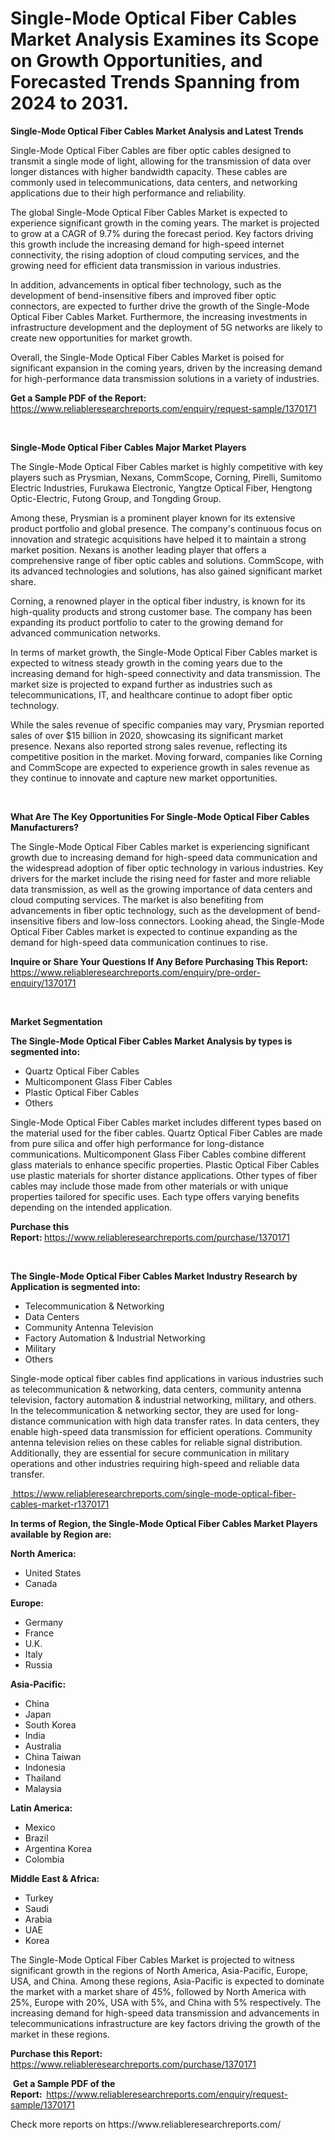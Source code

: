 <p><h1>Single-Mode Optical Fiber Cables Market Analysis Examines its Scope on Growth Opportunities, and Forecasted Trends Spanning from 2024 to 2031.</h1></p><p><strong>Single-Mode Optical Fiber Cables Market Analysis and Latest Trends</strong></p>
<p><p>Single-Mode Optical Fiber Cables are fiber optic cables designed to transmit a single mode of light, allowing for the transmission of data over longer distances with higher bandwidth capacity. These cables are commonly used in telecommunications, data centers, and networking applications due to their high performance and reliability.</p><p>The global Single-Mode Optical Fiber Cables Market is expected to experience significant growth in the coming years. The market is projected to grow at a CAGR of 9.7% during the forecast period. Key factors driving this growth include the increasing demand for high-speed internet connectivity, the rising adoption of cloud computing services, and the growing need for efficient data transmission in various industries.</p><p>In addition, advancements in optical fiber technology, such as the development of bend-insensitive fibers and improved fiber optic connectors, are expected to further drive the growth of the Single-Mode Optical Fiber Cables Market. Furthermore, the increasing investments in infrastructure development and the deployment of 5G networks are likely to create new opportunities for market growth.</p><p>Overall, the Single-Mode Optical Fiber Cables Market is poised for significant expansion in the coming years, driven by the increasing demand for high-performance data transmission solutions in a variety of industries.</p></p>
<p><strong>Get a Sample PDF of the Report:&nbsp;</strong> <a href="https://www.reliableresearchreports.com/enquiry/request-sample/1370171">https://www.reliableresearchreports.com/enquiry/request-sample/1370171</a></p>
<p>&nbsp;</p>
<p><strong>Single-Mode Optical Fiber Cables Major Market Players</strong></p>
<p><p>The Single-Mode Optical Fiber Cables market is highly competitive with key players such as Prysmian, Nexans, CommScope, Corning, Pirelli, Sumitomo Electric Industries, Furukawa Electronic, Yangtze Optical Fiber, Hengtong Optic-Electric, Futong Group, and Tongding Group. </p><p>Among these, Prysmian is a prominent player known for its extensive product portfolio and global presence. The company's continuous focus on innovation and strategic acquisitions have helped it to maintain a strong market position. Nexans is another leading player that offers a comprehensive range of fiber optic cables and solutions. CommScope, with its advanced technologies and solutions, has also gained significant market share.</p><p>Corning, a renowned player in the optical fiber industry, is known for its high-quality products and strong customer base. The company has been expanding its product portfolio to cater to the growing demand for advanced communication networks. </p><p>In terms of market growth, the Single-Mode Optical Fiber Cables market is expected to witness steady growth in the coming years due to the increasing demand for high-speed connectivity and data transmission. The market size is projected to expand further as industries such as telecommunications, IT, and healthcare continue to adopt fiber optic technology.</p><p>While the sales revenue of specific companies may vary, Prysmian reported sales of over $15 billion in 2020, showcasing its significant market presence. Nexans also reported strong sales revenue, reflecting its competitive position in the market. Moving forward, companies like Corning and CommScope are expected to experience growth in sales revenue as they continue to innovate and capture new market opportunities.</p></p>
<p>&nbsp;</p>
<p><strong>What Are The Key Opportunities For Single-Mode Optical Fiber Cables Manufacturers?</strong></p>
<p><p>The Single-Mode Optical Fiber Cables market is experiencing significant growth due to increasing demand for high-speed data communication and the widespread adoption of fiber optic technology in various industries. Key drivers for the market include the rising need for faster and more reliable data transmission, as well as the growing importance of data centers and cloud computing services. The market is also benefiting from advancements in fiber optic technology, such as the development of bend-insensitive fibers and low-loss connectors. Looking ahead, the Single-Mode Optical Fiber Cables market is expected to continue expanding as the demand for high-speed data communication continues to rise.</p></p>
<p><strong>Inquire or Share Your Questions If Any Before Purchasing This Report:</strong> <a href="https://www.reliableresearchreports.com/enquiry/pre-order-enquiry/1370171">https://www.reliableresearchreports.com/enquiry/pre-order-enquiry/1370171</a></p>
<p>&nbsp;</p>
<p><strong>Market Segmentation</strong></p>
<p><strong>The Single-Mode Optical Fiber Cables Market Analysis by types is segmented into:</strong></p>
<p><ul><li>Quartz Optical Fiber Cables</li><li>Multicomponent Glass Fiber Cables</li><li>Plastic Optical Fiber Cables</li><li>Others</li></ul></p>
<p><p>Single-Mode Optical Fiber Cables market includes different types based on the material used for the fiber cables. Quartz Optical Fiber Cables are made from pure silica and offer high performance for long-distance communications. Multicomponent Glass Fiber Cables combine different glass materials to enhance specific properties. Plastic Optical Fiber Cables use plastic materials for shorter distance applications. Other types of fiber cables may include those made from other materials or with unique properties tailored for specific uses. Each type offers varying benefits depending on the intended application.</p></p>
<p><strong>Purchase this Report:&nbsp;</strong><a href="https://www.reliableresearchreports.com/purchase/1370171">https://www.reliableresearchreports.com/purchase/1370171</a></p>
<p>&nbsp;</p>
<p><strong>The Single-Mode Optical Fiber Cables Market Industry Research by Application is segmented into:</strong></p>
<p><ul><li>Telecommunication & Networking</li><li>Data Centers</li><li>Community Antenna Television</li><li>Factory Automation & Industrial Networking</li><li>Military</li><li>Others</li></ul></p>
<p><p>Single-mode optical fiber cables find applications in various industries such as telecommunication & networking, data centers, community antenna television, factory automation & industrial networking, military, and others. In the telecommunication & networking sector, they are used for long-distance communication with high data transfer rates. In data centers, they enable high-speed data transmission for efficient operations. Community antenna television relies on these cables for reliable signal distribution. Additionally, they are essential for secure communication in military operations and other industries requiring high-speed and reliable data transfer.</p></p>
<p><a href="https://www.reliableresearchreports.com/single-mode-optical-fiber-cables-market-r1370171">&nbsp;https://www.reliableresearchreports.com/single-mode-optical-fiber-cables-market-r1370171</a></p>
<p><strong>In terms of Region, the Single-Mode Optical Fiber Cables Market Players available by Region are:</strong></p>
<p>
    <p> <strong> North America: </strong>
        <ul>
            <li>United States</li>
            <li>Canada</li>
        </ul>
        </p> 
    <p> <strong> Europe: </strong>
        <ul>
            <li>Germany</li>
            <li>France</li>
            <li>U.K.</li>
            <li>Italy</li>
            <li>Russia</li>
        </ul>
        </p> 
    <p> <strong> Asia-Pacific: </strong>
        <ul>
            <li>China</li>
            <li>Japan</li>
            <li>South Korea</li>
            <li>India</li>
            <li>Australia</li>
            <li>China Taiwan</li>
            <li>Indonesia</li>
            <li>Thailand</li>
            <li>Malaysia</li>
        </ul>
        </p> 
    <p> <strong> Latin America: </strong>
        <ul>
            <li>Mexico</li>
            <li>Brazil</li>
            <li>Argentina Korea</li>
            <li>Colombia</li>
        </ul>
        </p> 
    <p> <strong> Middle East & Africa: </strong>
        <ul>
            <li>Turkey</li>
            <li>Saudi</li>
            <li>Arabia</li>
            <li>UAE</li>
            <li>Korea</li>
        </ul>
    </p>
    </p>
<p><p>The Single-Mode Optical Fiber Cables Market is projected to witness significant growth in the regions of North America, Asia-Pacific, Europe, USA, and China. Among these regions, Asia-Pacific is expected to dominate the market with a market share of 45%, followed by North America with 25%, Europe with 20%, USA with 5%, and China with 5% respectively. The increasing demand for high-speed data transmission and advancements in telecommunications infrastructure are key factors driving the growth of the market in these regions.</p></p>
<p><strong>Purchase this Report: </strong><a href="https://www.reliableresearchreports.com/purchase/1370171">https://www.reliableresearchreports.com/purchase/1370171</a></p>
<p>&nbsp;<strong>Get a Sample PDF of the Report:&nbsp;&nbsp;</strong><a href="https://www.reliableresearchreports.com/enquiry/request-sample/1370171">https://www.reliableresearchreports.com/enquiry/request-sample/1370171</a></p>
<p><strong></strong></p>
<p>Check more reports on https://www.reliableresearchreports.com/</p>